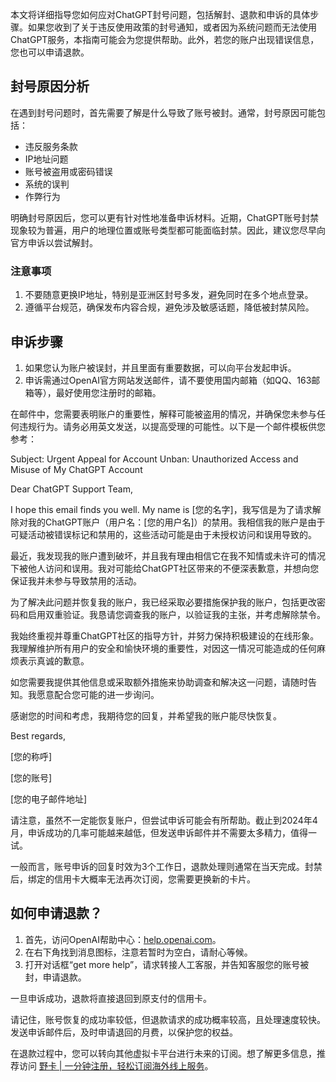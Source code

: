 本文将详细指导您如何应对ChatGPT封号问题，包括解封、退款和申诉的具体步骤。如果您收到了关于违反使用政策的封号通知，或者因为系统问题而无法使用ChatGPT服务，本指南可能会为您提供帮助。此外，若您的账户出现错误信息，您也可以申请退款。

## 封号原因分析

在遇到封号问题时，首先需要了解是什么导致了账号被封。通常，封号原因可能包括：

- 违反服务条款
- IP地址问题
- 账号被盗用或密码错误
- 系统的误判
- 作弊行为

明确封号原因后，您可以更有针对性地准备申诉材料。近期，ChatGPT账号封禁现象较为普遍，用户的地理位置或账号类型都可能面临封禁。因此，建议您尽早向官方申诉以尝试解封。

### 注意事项

1. 不要随意更换IP地址，特别是亚洲区封号多发，避免同时在多个地点登录。
2. 遵循平台规范，确保发布内容合规，避免涉及敏感话题，降低被封禁风险。

## 申诉步骤

1. 如果您认为账户被误封，并且里面有重要数据，可以向平台发起申诉。
2. 申诉需通过OpenAI官方网站发送邮件，请不要使用国内邮箱（如QQ、163邮箱等），最好使用您注册时的邮箱。

在邮件中，您需要表明账户的重要性，解释可能被盗用的情况，并确保您未参与任何违规行为。请务必用英文发送，以提高受理的可能性。以下是一个邮件模板供您参考：


Subject: Urgent Appeal for Account Unban: Unauthorized Access and Misuse of My ChatGPT Account

Dear ChatGPT Support Team,

I hope this email finds you well. My name is [您的名字]，我写信是为了请求解除对我的ChatGPT账户（用户名：[您的用户名]）的禁用。我相信我的账户是由于可疑活动被错误标记和禁用的，这些活动可能是由于未授权访问和误用导致的。

最近，我发现我的账户遭到破坏，并且我有理由相信它在我不知情或未许可的情况下被他人访问和误用。我对可能给ChatGPT社区带来的不便深表歉意，并想向您保证我并未参与导致禁用的活动。

为了解决此问题并恢复我的账户，我已经采取必要措施保护我的账户，包括更改密码和启用双重验证。我恳请您调查我的账户，以验证我的主张，并考虑解除禁令。

我始终重视并尊重ChatGPT社区的指导方针，并努力保持积极建设的在线形象。我理解维护所有用户的安全和愉快环境的重要性，对因这一情况可能造成的任何麻烦表示真诚的歉意。

如您需要我提供其他信息或采取额外措施来协助调查和解决这一问题，请随时告知。我愿意配合您可能的进一步询问。

感谢您的时间和考虑，我期待您的回复，并希望我的账户能尽快恢复。

Best regards,

[您的称呼]

[您的账号]

[您的电子邮件地址]


请注意，虽然不一定能恢复账户，但尝试申诉可能会有所帮助。截止到2024年4月，申诉成功的几率可能越来越低，但发送申诉邮件并不需要太多精力，值得一试。

一般而言，账号申诉的回复时效为3个工作日，退款处理则通常在当天完成。封禁后，绑定的信用卡大概率无法再次订阅，您需要更换新的卡片。

## 如何申请退款？

1. 首先，访问OpenAI帮助中心：[help.openai.com](https://help.openai.com)。
2. 在右下角找到消息图标，注意若暂时为空白，请耐心等候。
3. 打开对话框“get more help”，请求转接人工客服，并告知客服您的账号被封，申请退款。

一旦申诉成功，退款将直接退回到原支付的信用卡。

请记住，账号恢复的成功率较低，但退款请求的成功概率较高，且处理速度较快。发送申诉邮件后，及时申请退回的月费，以保护您的权益。

在退款过程中，您可以转向其他虚拟卡平台进行未来的订阅。想了解更多信息，推荐访问 [野卡 | 一分钟注册，轻松订阅海外线上服务](https://bit.ly/bewildcard)。
